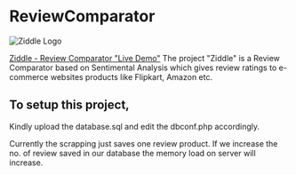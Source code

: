 # ReviewComparator
![Ziddle Logo](http://try.ziddle.net/css/logo.png)

[Ziddle - Review Comparator "Live Demo"](http://try.ziddle.net/)
The project "Ziddle" is a Review Comparator based on Sentimental Analysis which gives review ratings to e-commerce websites products like Flipkart, Amazon etc.

## To setup this project,
Kindly upload the database.sql and edit the dbconf.php accordingly.

Currently the scrapping just saves one review product. If we increase the no. of review saved in our database the memory load on server will increase. 

